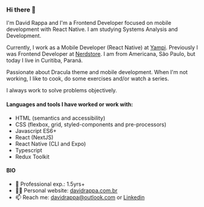 ###  Hi there 👋

I'm David Rappa and I'm a Frontend Developer focused on mobile development with React Native. I am studying Systems Analysis and Development. 

Currently, I work as a Mobile Developer (React Native) at [Yampi](https://www.yampi.com.br/). Previously I was Frontend Developer at [Nerdstore](https://nerdstore.com.br). I am from Americana, São Paulo, but today I live in Curitiba, Paraná.

Passionate about Dracula theme and mobile development. When I'm not working, I like to cook, do some exercises and/or watch a series.

I always work to solve problems objectively.

#### Languages and tools I have worked or work with:
- HTML (semantics and accessibility)
- CSS (flexbox, grid, styled-components and pre-processors)
- Javascript ES6+
- React (NextJS)
- React Native (CLI and Expo)
- Typescript
- Redux Toolkit

#### BIO
- 👴 Professional exp.: 1.5yrs+
- 🧑‍🏭 Personal website: [davidrappa.com.br](https://davidrappa.com.br)
- 📫 Reach me: davidrappa@outlook.com or [Linkedin](https://www.linkedin.com/in/davidrappa1/)
